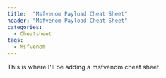 ```yaml
---
title:  "Msfvenom Payload Cheat Sheet"
header: "Msfvenom Payload Cheat Sheet"
categories: 
  - Cheatsheet
tags:
  - Msfvenom
---
```


This is where I'll be adding a msfvenom cheat sheet
